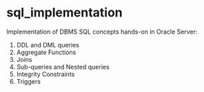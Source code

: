 # sql_implementation

Implementation of DBMS SQL concepts hands-on in Oracle Server:

1) DDL and DML queries
2) Aggregate Functions
3) Joins
4) Sub-queries and Nested queries
5) Integrity Constraints
6) Triggers

